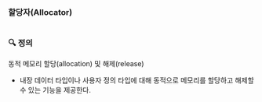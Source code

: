 ### 할당자(Allocator)
#
### :mag: 정의

동적 메모리 할당(allocation) 및 해제(release)

- 내장 데이터 타입이나 사용자 정의 타입에 대해 동적으로 메모리를 할당하고 해제할 수 있는 기능을 제공한다.





